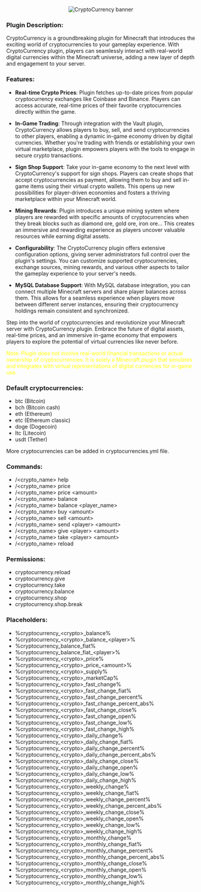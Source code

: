 <div align="center">
  <img src="https://cdn.rabbit-company.com/plugins/CryptoCurrency/banner.jpg" alt="CryptoCurrency banner">
</div>

<h3>Plugin Description:</h3>
<p>CryptoCurrency is a groundbreaking plugin for Minecraft that introduces the exciting world of cryptocurrencies to your gameplay experience. With CryptoCurrency plugin, players can seamlessly interact with real-world digital currencies within the Minecraft universe, adding a new layer of depth and engagement to your server.</p>

<h3>Features:</h3>
<ul>
	<li><p><b>Real-time Crypto Prices</b>: Plugin fetches up-to-date prices from popular cryptocurrency exchanges like Coinbase and Binance. Players can access accurate, real-time prices of their favorite cryptocurrencies directly within the game.</p></li>
	<li><p><b>In-Game Trading</b>: Through integration with the Vault plugin, CryptoCurrency allows players to buy, sell, and send cryptocurrencies to other players, enabling a dynamic in-game economy driven by digital currencies. Whether you're trading with friends or establishing your own virtual marketplace, plugin empowers players with the tools to engage in secure crypto transactions.</p></li>
	<li><p><b>Sign Shop Support</b>: Take your in-game economy to the next level with CryptoCurrency's support for sign shops. Players can create shops that accept cryptocurrencies as payment, allowing them to buy and sell in-game items using their virtual crypto wallets. This opens up new possibilities for player-driven economies and fosters a thriving marketplace within your Minecraft world.</p></li>
	<li><p><b>Mining Rewards</b>: Plugin introduces a unique mining system where players are rewarded with specific amounts of cryptocurrencies when they break blocks such as diamond ore, gold ore, iron ore... This creates an immersive and rewarding experience as players uncover valuable resources while earning digital assets.</p></li>
	<li><p><b>Configurability</b>: The CryptoCurrency plugin offers extensive configuration options, giving server administrators full control over the plugin's settings. You can customize supported cryptocurrencies, exchange sources, mining rewards, and various other aspects to tailor the gameplay experience to your server's needs.</p></li>
	<li><p><b>MySQL Database Support</b>: With MySQL database integration, you can connect multiple Minecraft servers and share player balances across them. This allows for a seamless experience when players move between different server instances, ensuring their cryptocurrency holdings remain consistent and synchronized.</p></li>
</ul>

<p>Step into the world of cryptocurrencies and revolutionize your Minecraft server with CryptoCurrency plugin. Embrace the future of digital assets, real-time prices, and an immersive in-game economy that empowers players to explore the potential of virtual currencies like never before.</p>

<p style="color: yellow">Note: Plugin does not involve real-world financial transactions or actual ownership of cryptocurrencies. It is solely a Minecraft plugin that simulates and integrates with virtual representations of digital currencies for in-game use.</p>

<h3>Default cryptocurrencies:</h3>
<ul>
	<li>btc (Bitcoin)
	<li>bch (Bitcoin cash)
	<li>eth (Ethereum)
	<li>etc (Ethereum classic)
	<li>doge (Dogecoin)
	<li>ltc (Litecoin)
	<li>usdt (Tether)
</ul>
<p>More cryptocurrencies can be added in cryptocurrencies.yml file.</p>

<h3>Commands:</h3>
<ul>
	<li>/&lt;crypto_name&gt; help
	<li>/&lt;crypto_name&gt; price
	<li>/&lt;crypto_name&gt; price &lt;amount&gt;
	<li>/&lt;crypto_name&gt; balance
	<li>/&lt;crypto_name&gt; balance &lt;player_name&gt;
	<li>/&lt;crypto_name&gt; buy &lt;amount&gt;
	<li>/&lt;crypto_name&gt; sell &lt;amount&gt;
	<li>/&lt;crypto_name&gt; send &lt;player&gt; &lt;amount&gt;
	<li>/&lt;crypto_name&gt; give &lt;player&gt; &lt;amount&gt;
	<li>/&lt;crypto_name&gt; take &lt;player&gt; &lt;amount&gt;
	<li>/&lt;crypto_name&gt; reload
</ul>

<h3>Permissions:</h3>
<ul>
	<li>cryptocurrency.reload
	<li>cryptocurrency.give
	<li>cryptocurrency.take
	<li>cryptocurrency.balance
	<li>cryptocurrency.shop
	<li>cryptocurrency.shop.break
</ul>

<h3>Placeholders:</h3>
<ul>
	<li>%cryptocurrency_&lt;crypto&gt;_balance%
	<li>%cryptocurrency_&lt;crypto&gt;_balance_&lt;player&gt;%
	<li>%cryptocurrency_balance_fiat%
	<li>%cryptocurrency_balance_fiat_&lt;player&gt;%
	<li>%cryptocurrency_&lt;crypto&gt;_price%
	<li>%cryptocurrency_&lt;crypto&gt;_price_&lt;amount&gt;%
	<li>%cryptocurrency_&lt;crypto&gt;_supply%
	<li>%cryptocurrency_&lt;crypto&gt;_marketCap%
	<li>%cryptocurrency_&lt;crypto&gt;_fast_change%
	<li>%cryptocurrency_&lt;crypto&gt;_fast_change_fiat%
	<li>%cryptocurrency_&lt;crypto&gt;_fast_change_percent%
	<li>%cryptocurrency_&lt;crypto&gt;_fast_change_percent_abs%
	<li>%cryptocurrency_&lt;crypto&gt;_fast_change_close%
	<li>%cryptocurrency_&lt;crypto&gt;_fast_change_open%
	<li>%cryptocurrency_&lt;crypto&gt;_fast_change_low%
	<li>%cryptocurrency_&lt;crypto&gt;_fast_change_high%
	<li>%cryptocurrency_&lt;crypto&gt;_daily_change%
	<li>%cryptocurrency_&lt;crypto&gt;_daily_change_fiat%
	<li>%cryptocurrency_&lt;crypto&gt;_daily_change_percent%
	<li>%cryptocurrency_&lt;crypto&gt;_daily_change_percent_abs%
	<li>%cryptocurrency_&lt;crypto&gt;_daily_change_close%
	<li>%cryptocurrency_&lt;crypto&gt;_daily_change_open%
	<li>%cryptocurrency_&lt;crypto&gt;_daily_change_low%
	<li>%cryptocurrency_&lt;crypto&gt;_daily_change_high%
	<li>%cryptocurrency_&lt;crypto&gt;_weekly_change%
	<li>%cryptocurrency_&lt;crypto&gt;_weekly_change_fiat%
	<li>%cryptocurrency_&lt;crypto&gt;_weekly_change_percent%
	<li>%cryptocurrency_&lt;crypto&gt;_weekly_change_percent_abs%
	<li>%cryptocurrency_&lt;crypto&gt;_weekly_change_close%
	<li>%cryptocurrency_&lt;crypto&gt;_weekly_change_open%
	<li>%cryptocurrency_&lt;crypto&gt;_weekly_change_low%
	<li>%cryptocurrency_&lt;crypto&gt;_weekly_change_high%
	<li>%cryptocurrency_&lt;crypto&gt;_monthly_change%
	<li>%cryptocurrency_&lt;crypto&gt;_monthly_change_fiat%
	<li>%cryptocurrency_&lt;crypto&gt;_monthly_change_percent%
	<li>%cryptocurrency_&lt;crypto&gt;_monthly_change_percent_abs%
	<li>%cryptocurrency_&lt;crypto&gt;_monthly_change_close%
	<li>%cryptocurrency_&lt;crypto&gt;_monthly_change_open%
	<li>%cryptocurrency_&lt;crypto&gt;_monthly_change_low%
	<li>%cryptocurrency_&lt;crypto&gt;_monthly_change_high%
</ul>